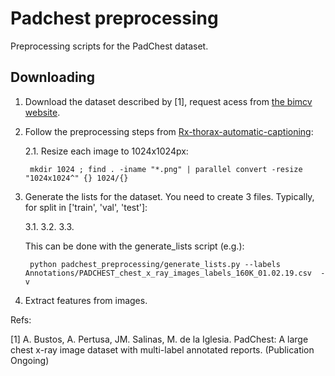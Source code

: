 # Padchest preprocessing
Preprocessing scripts for the PadChest dataset.


## Downloading

1. Download the dataset described by [1], request acess from [the bimcv website](http://bimcv.cipf.es/bimcv-projects/padchest).

2. Follow the preprocessing steps from [Rx-thorax-automatic-captioning](https://github.com/auriml/Rx-thorax-automatic-captioning):

   2.1. Resize each image to 1024x1024px:

        mkdir 1024 ; find . -iname "*.png" | parallel convert -resize "1024x1024^" {} 1024/{}


3. Generate the lists for the dataset. You need to create 3 files. Typically, for split in ['train', 'val', 'test']:

    3.1. 
    3.2. 
    3.3. 

    This can be done with the generate_lists script (e.g.):
    
        python padchest_preprocessing/generate_lists.py --labels Annotations/PADCHEST_chest_x_ray_images_labels_160K_01.02.19.csv  -v

4. Extract features from images.





Refs:

[1] A. Bustos, A. Pertusa, JM. Salinas, M. de la Iglesia. PadChest: A large chest x-ray image dataset with multi-label annotated reports. (Publication Ongoing)


